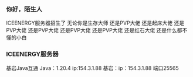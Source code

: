 ### 你好，陌生人
ICEENERGY服务器招生了
无论你是生存大师
还是PVP大佬
还是起床大佬
还是PVP大佬
还是PVP大佬
还是PVP大佬
还是PVP大佬
还是红石大佬
还是什么都不懂的小白

### ICEENERGY服务器
基岩Java互通
Java：1.20.4
ip:154.3.1.88
基岩：ip：154.3.1.88 端口25565